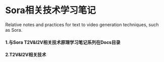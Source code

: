 # Sora相关技术学习笔记
Relative notes and practices for text to video generation techniques, such as Sora.

#### 1.与Sora T2V&I2V相关技术原理学习笔记系列在Docs目录
#### 2.T2V&I2V相关技术
